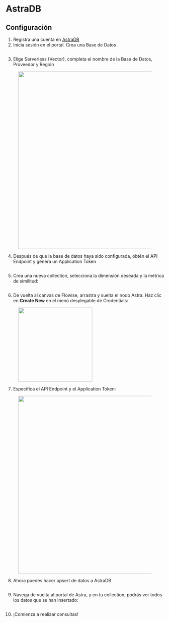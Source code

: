 # AstraDB

## Configuración

1. Registra una cuenta en [AstraDB](https://astra.datastax.com/)
2. Inicia sesión en el portal. Crea una Base de Datos

<figure><img src="../../../.gitbook/assets/image (1) (1) (1) (1) (1) (1) (1) (2) (1).png" alt=""><figcaption></figcaption></figure>

3. Elige Serverless (Vector), completa el nombre de la Base de Datos, Proveedor y Región

<figure><img src="../../../.gitbook/assets/image (1) (1) (1) (1) (1) (1) (1) (2) (1) (1).png" alt="" width="563"><figcaption></figcaption></figure>

4. Después de que la base de datos haya sido configurada, obtén el API Endpoint y genera un Application Token

<figure><img src="../../../.gitbook/assets/Picture7.png" alt=""><figcaption></figcaption></figure>

5. Crea una nueva collection, selecciona la dimensión deseada y la métrica de similitud:

<figure><img src="../../../.gitbook/assets/image (2) (1) (1) (1) (1) (2) (1).png" alt=""><figcaption></figcaption></figure>

6. De vuelta al canvas de Flowise, arrastra y suelta el nodo Astra. Haz clic en **Create New** en el menú desplegable de Credentials:

<figure><img src="../../../.gitbook/assets/image (4) (1) (1) (1) (1) (2).png" alt="" width="235"><figcaption></figcaption></figure>

7. Especifica el API Endpoint y el Application Token:

<figure><img src="../../../.gitbook/assets/image (5) (1) (1) (1) (1) (2).png" alt="" width="563"><figcaption></figcaption></figure>

8. Ahora puedes hacer upsert de datos a AstraDB

<figure><img src="../../../.gitbook/assets/image (6) (1) (1) (1) (1) (1) (1) (2).png" alt=""><figcaption></figcaption></figure>

9. Navega de vuelta al portal de Astra, y en tu collection, podrás ver todos los datos que se han insertado:

<figure><img src="../../../.gitbook/assets/image (7) (1) (1) (1) (1) (1) (2).png" alt=""><figcaption></figcaption></figure>

10. ¡Comienza a realizar consultas!

<figure><img src="../../../.gitbook/assets/image (8) (1) (1) (1) (1) (1) (1) (1) (1) (1) (1).png" alt=""><figcaption></figcaption></figure>

